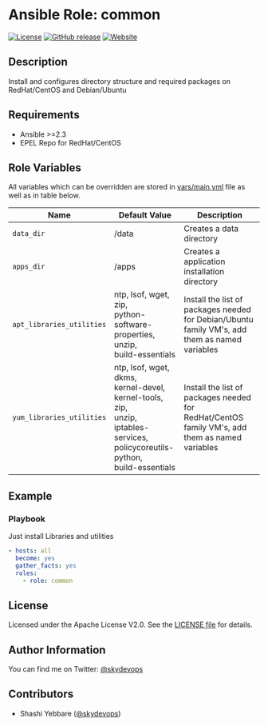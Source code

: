 # Ansible Role: common

[![License](https://img.shields.io/badge/License-Apache%202.0-brightgreen.svg)](https://opensource.org/licenses/Apache-2.0)
[![GitHub release](https://img.shields.io/github/release/5KYDEV0P5/common.svg)]( )
[![Website](https://img.shields.io/website-up-down-green-red/http/skydevops.co.in.svg?label=skydevops)]()
<!-- [![Ansible Role](https://img.shields.io/badge/ansible%20role-skydevops.common-brightgreen.svg)](https://skydevops.co.in) -->
<!-- [![tag](https://img.shields.io/github/tag/5KYDEV0P5/common.svg)](https://github.com/5KYDEV0P5/common/tags) -->
<!-- [![Github All Releases](https://img.shields.io/github/downloads/5KYDEV0P5/common/total.svg)]( ) -->
<!-- [![GitHub issues](https://img.shields.io/github/issues/5KYDEV0P5/common.svg)](https://github.com/5KYDEV0P5/common/issues) -->
<!-- [![release](http://github.com/github/5KYDEV0P5/common/release.svg?style=flat)](https://github.com/5KYDEV0P5/common/releases/latest) -->
<!-- https://img.shields.io/github/commits-since/sky-kshatriyan/common/latest.svg -->


## Description

Install and configures directory structure and required packages on RedHat/CentOS and Debian/Ubuntu

## Requirements

- Ansible >=2.3
- EPEL Repo for RedHat/CentOS


## Role Variables

All variables which can be overridden are stored in [vars/main.yml](vars/main.yml) file as well as in table below.

| Name           | Default Value | Description                        |
| -------------- | ------------- | -----------------------------------|
| `data_dir` | /data | Creates a data directory |
| `apps_dir` | /apps | Creates a application installation directory |
| `apt_libraries_utilities` | ntp, lsof, wget,  zip,<br> python-software-properties,<br> unzip,<br> build-essentials | Install the list of packages needed for Debian/Ubuntu family VM's, add them as named variables |
| `yum_libraries_utilities` | ntp, lsof, wget, dkms,<br> kernel-devel,<br> kernel-tools,<br> zip,<br> unzip,<br> iptables-services,<br> policycoreutils-python,<br>  build-essentials | Install the list of packages needed for RedHat/CentOS family VM's, add them as named variables |


## Example 

### Playbook

Just install Libraries and utilities 

```yaml
- hosts: all
  become: yes
  gather_facts: yes
  roles:
    - role: common
```

## License


Licensed under the Apache License V2.0. See the [LICENSE file](LICENSE) for details.

## Author Information

You can find me on Twitter: [@skydevops](https://twitter.com/skydevops)

## Contributors

- Shashi Yebbare ([@skydevops](https://twitter.com/skydevops))